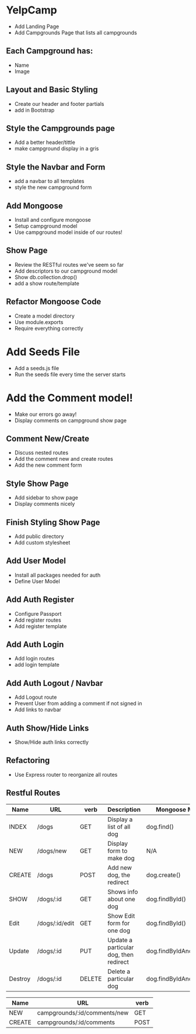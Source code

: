 # YelpCamp

- Add Landing Page
- Add Campgrounds Page that lists all campgrounds

## Each Campground has:

- Name
- Image

## Layout and Basic Styling

- Create our header and footer partials
- add in Bootstrap

## Style the Campgrounds page

- Add a better header/tittle
- make campground display in a gris

## Style the Navbar and Form

- add a navbar to all templates
- style the new campground form

## Add Mongoose

- Install and configure mongoose
- Setup campground model
- Use campground model inside of our routes!

## Show Page

- Review the RESTful routes we've seem so far
- Add descriptors to our campground model
- Show db.collection.drop()
- add a show route/template

## Refactor Mongoose Code

- Create a model directory
- Use module.exports
- Require everything correctly

# Add Seeds File

- Add a seeds.js file
- Run the seeds file every time the server starts

# Add the Comment model!

- Make our errors go away!
- Display comments on campground show page

## Comment New/Create

- Discuss nested routes
- Add the comment new and create routes
- Add the new comment form

## Style Show Page

- Add sidebar to show page
- Display comments nicely

## Finish Styling Show Page

- Add public directory
- Add custom stylesheet

## Add User Model

- Install all packages needed for auth
- Define User Model

## Add Auth Register

- Configure Passport
- Add register routes
- Add register template

## Add Auth Login

- Add login routes
- add login template

## Add Auth Logout / Navbar

- Add Logout route
- Prevent User from adding a comment if not signed in
- Add links to navbar

## Auth Show/Hide Links

- Show/Hide auth links correctly

## Refactoring

- Use Express router to reorganize all routes

## Restful Routes

| Name    | URL            | verb   | Description                            | Mongoose Method         |
| ------- | -------------- | ------ | -------------------------------------- | ----------------------- |
| INDEX   | /dogs          | GET    | Display a list of all dog              | dog.find()              |
| NEW     | /dogs/new      | GET    | Display form to make dog               | N/A                     |
| CREATE  | /dogs          | POST   | Add new dog, the redirect              | dog.create()            |
| SHOW    | /dogs/:id      | GET    | Shows info about one dog               | dog.findById()          |
| Edit    | /dogs/:id/edit | GET    | Show Edit form for one dog             | dog.findById()          |
| Update  | /dogs/:id      | PUT    | Update a particular dog, then redirect | dog.findByIdAndUpdate() |
| Destroy | /dogs/:id      | DELETE | Delete a particular dog                | dog.findByIdAndRemove() |

| Name   | URL                          | verb |
| ------ | ---------------------------- | ---- |
| NEW    | campgrounds/:id/comments/new | GET  |
| CREATE | campgrounds/:id/comments     | POST |
